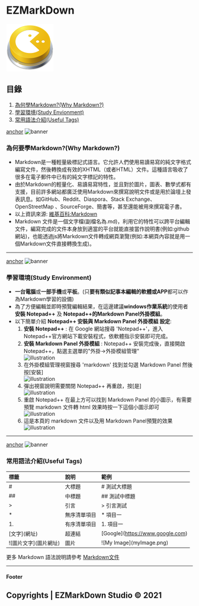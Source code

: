 # EZMarkDown
![site-logo](images/site-logo.png)

## 目錄
1. [為何學Markdown?(Why Markdown?)](#Why&#32;Markdown?)
2. [學習環境(Study Envionment)](#Study-Environment)
3. [常用語法介紹(Useful Tags)](#Useful-Tags)

[anchor](Why&#32;Markdown?)
![banner](images/1.jpg)
### 為何要學Markdown?(Why Markdown?)
* Markdown是一種輕量級標記式語言。它允許人們使用易讀易寫的純文字格式編寫文件，然後轉換成有效的XHTML（或者HTML）文件。這種語言吸收了很多在電子郵件中已有的純文字標記的特性。
* 由於Markdown的輕量化、易讀易寫特性，並且對於圖片，圖表、數學式都有支援，目前許多網站都廣泛使用Markdown來撰寫說明文件或是用於論壇上發表訊息。如GitHub、Reddit、Diaspora、Stack Exchange、OpenStreetMap 、SourceForge、簡書等，甚至還能被用來撰寫電子書。<span class="hr"></span>
* 以上資訊來源: [維基百科:Markdown](https://zh.wikipedia.org/zh-tw/Markdown)
* Markdown 文件是一個文字檔(副檔名為.md)，利用它的特性可以跨平台編輯文件，編寫完成的文件本身放到適當的平台就能直接當作說明書(例如:github網站)，也能透過js將Markdown文件轉成網頁瀏覽(例如:<span class="text-danger">本網頁內容就是用一個Markdown文件直接轉換生成</span>)。
-----

[anchor](Study-Environment)
![banner](images/2.jpg)
### 學習環境(Study Environment)

* **一台電腦**或**一部手機**或**平板**。(只**要有類似記事本編輯的軟體或APP**都可以作為Markdown學習的設備)
* 為了方便編輯並即時預覽編輯結果，在這邊建議**windows作業系統**的使用者**安裝 Notepad++** 及 **Notepad++的Markdown Panel外掛模組**。
* 以下簡單介紹 **Notepad++ 安裝與 Markdown Panel 外掛模組 設定**:
    1. **安裝 Notepad++** : 在 Google 網站搜尋 'Notepad++'，進入 Notepad++官方網站下載安裝程式，依軟體指示安裝即可完成。
    2. **安裝 Markdown Panel 外掛模組** : Notepad++ 安裝完成後，直接開啟 Notepad++，點選主選單的"外掛->外掛模組管理"<br> ![illustration](https://i.imgur.com/1es2HWv.png)
    3. 在外掛模組管理視窗搜尋 'markdown' 找到並勾選 Markdown Panel 然後按[安裝] <br> ![illustration](https://i.imgur.com/DX4yPlP.png)
    4. 彈出視窗說明需要關閉 Notepad++ 再重啟，按[是] <br> ![illustration](https://i.imgur.com/csjVnaR.png)
    5. 重啟 Notepad++ 在最上方可以找到 Markdown Panel 的小圖示，有需要預覽 markdown 文件轉 html 效果時按一下這個小圖示即可 <br> ![illustration](https://i.imgur.com/3RXEz6r.png)
    6. 這是本頁的 markdown 文件以及用 Markdown Panel預覽的效果 <br> ![illustration](https://i.imgur.com/edUCeZ5.png)

-----

[anchor](Useful-Tags)
![banner](images/3.jpg)
### 常用語法介紹(Useful Tags)
標籤 | 說明 | 範例
:-- | :-- | :-- 
#| 大標題 | # 測試大標題
##| 中標題 | ## 測試中標題 
&gt;| 引言 | &gt; 引言測試 
\*|無序清單項目|\* 項目一
1.|有序清單項目|1. 項目一
\[文字\]\(網址\)|超連結| \[Google\]\(https://www.google.com)
!\[圖片文字\]\(圖片網址\)|圖片| !\[My Image\]\(myImage.png)

更多 Markdown 語法說明請參考 [Markdown文件](https://markdown.tw/)

-----

#### Footer
Copyrights | EZMarkDown Studio &copy; 2021
-----
